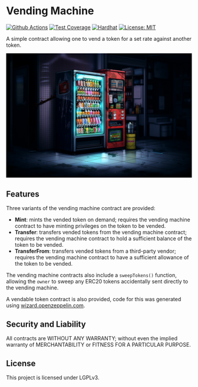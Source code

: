 # Vending Machine

[![Github Actions][gha-badge]][gha] [![Test Coverage][coverage-badge]][coverage] [![Hardhat][hardhat-badge]][hardhat]
[![License: MIT][license-badge]][license]

[gha]: https://github.com/gnosisguild/vending-machine/actions
[gha-badge]: https://github.com/gnosisguild/vending-machine/actions/workflows/ci.yml/badge.svg
[hardhat]: https://hardhat.org/
[hardhat-badge]: https://img.shields.io/badge/Built%20with-Hardhat-FFDB1C.svg
[license]: https://opensource.org/license/lgpl-3-0/
[license-badge]: https://img.shields.io/badge/License-LGPLV3-blue.svg
[coverage]: https://coveralls.io/github/gnosisguild/vending-machine?branch=main
[coverage-badge]: https://coveralls.io/repos/github/gnosisguild/vending-machine/badge.svg?branch=main&cache_bust=1

A simple contract allowing one to vend a token for a set rate against another token.

![Vending Machine](vending_machine.png)

## Features

Three variants of the vending machine contract are provided:

- **Mint**: mints the vended token on demand; requires the vending machine contract to have minting privileges on the
  token to be vended.
- **Transfer**: transfers vended tokens from the vending machine contract; requires the vending machine contract to hold
  a sufficient balance of the token to be vended.
- **TransferFrom**: transfers vended tokens from a third-party vendor; requires the vending machine contract to have a
  sufficient allowance of the token to be vended.

The vending machine contracts also include a `sweepTokens()` function, allowing the `owner` to sweep any ERC20 tokens
accidentally sent directly to the vending machine.

A vendable token contract is also provided, code for this was generated using
[wizard.openzeppelin.com](https://wizard.openzeppelin.com/).

## Security and Liability

All contracts are WITHOUT ANY WARRANTY; without even the implied warranty of MERCHANTABILITY or FITNESS FOR A PARTICULAR
PURPOSE.

## License

This project is licensed under LGPLv3.
